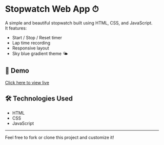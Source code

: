 # Stopwatch Web App ⏱

A simple and beautiful stopwatch built using HTML, CSS, and JavaScript.  
It features:

- Start / Stop / Reset timer
- Lap time recording
- Responsive layout
- Sky blue gradient theme 🌤️

## 🔗 Demo

[Click here to view live](https://chai-x-compute.github.io/stopwatch-web-app/)

## 🛠️ Technologies Used

- HTML
- CSS
- JavaScript

---

Feel free to fork or clone this project and customize it!
